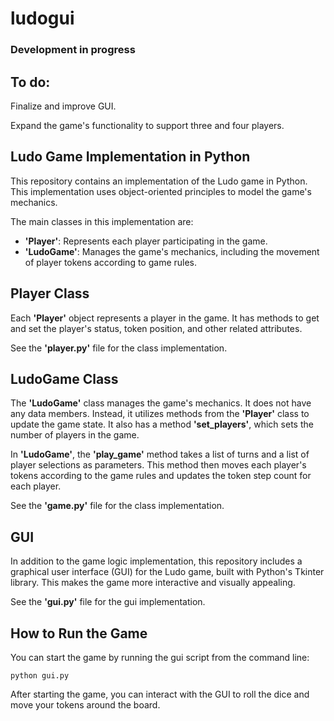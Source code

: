 # ludogui

### Development in progress

## To do:
Finalize and improve GUI. 

Expand the game's functionality to support three and four players. 

## Ludo Game Implementation in Python
This repository contains an implementation of the Ludo game in Python. This implementation uses object-oriented principles to model the game's mechanics.

The main classes in this implementation are:

- <b>'Player'</b>: Represents each player participating in the game.
- <b>'LudoGame'</b>: Manages the game's mechanics, including the movement of player tokens according to game rules.

## Player Class

Each <b>'Player'</b> object represents a player in the game. It has methods to get and set the player's status, token position, and other related attributes.

See the <b>'player.py'</b> file for the class implementation.

## LudoGame Class

The <b>'LudoGame'</b> class manages the game's mechanics. It does not have any data members. Instead, it utilizes methods from the <b>'Player'</b> class to update the game state. It also has a method <b>'set_players'</b>, which sets the number of players in the game.

In <b>'LudoGame'</b>, the <b>'play_game'</b> method takes a list of turns and a list of player selections as parameters. This method then moves each player's tokens according to the game rules and updates the token step count for each player.

See the <b>'game.py'</b> file for the class implementation.

## GUI
In addition to the game logic implementation, this repository includes a graphical user interface (GUI) for the Ludo game, built with Python's Tkinter library. This makes the game more interactive and visually appealing.

See the <b>'gui.py'</b> file for the gui implementation.

## How to Run the Game
You can start the game by running the gui script from the command line:

`python gui.py`

After starting the game, you can interact with the GUI to roll the dice and move your tokens around the board.
